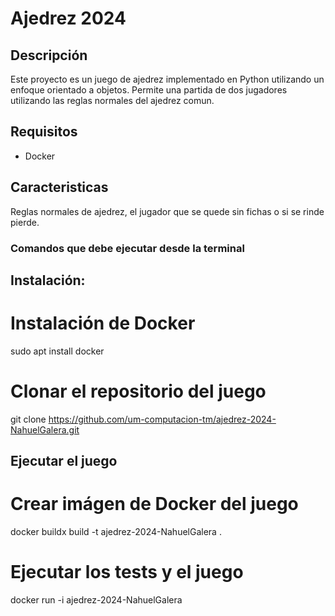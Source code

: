 # Ajedrez 2024

## Descripción

Este proyecto es un juego de ajedrez implementado en Python utilizando un enfoque orientado a objetos. 
Permite una partida de dos jugadores utilizando las reglas normales del ajedrez comun.

## Requisitos

- Docker

## Caracteristicas
Reglas normales de ajedrez, el jugador que se quede sin fichas o si se rinde pierde.


### Comandos que debe ejecutar desde la terminal
## Instalación:
# Instalación de Docker

sudo apt install docker

# Clonar el repositorio del juego

git clone https://github.com/um-computacion-tm/ajedrez-2024-NahuelGalera.git

## Ejecutar el juego
# Crear imágen de Docker del juego

docker buildx build -t ajedrez-2024-NahuelGalera .

# Ejecutar los tests y el juego

docker run -i ajedrez-2024-NahuelGalera